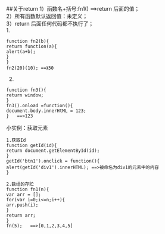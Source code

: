 ##关于return
1）函数名+括号:fn1()  ==>return 后面的值；  
2）所有函数默认返回值：未定义；  
3）return 后面任何代码都不执行了；    
1.

	function fn2(b){
	return function(a){
	alert(a+b);
	}
	}
	fn2(20)(10); ==》30  
2.

	function fn3(){
	return window;
	}
	fn3().onload =function(){
	document.body.innerHtML = 123;
	}   ==>123
小实例：获取元素

	1.获取Id
	function getId(id){
	return document.getElementById(id);
	}
	getId('btn1').onclick = function(){
	alert(getId('div1').innerHTML); ==>被命名为div1的元素中的内容
	}

	2.数组的存贮
	function fn1(n){
	var arr = [];
	for(var i=0;i<=n;i++){
	arr.push(i);
	}
	return arr;
	}
	fn(5);   ==>[0,1,2,3,4,5]

